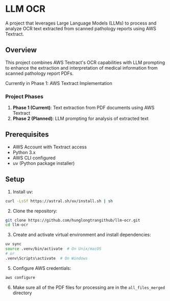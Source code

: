 # LLM OCR

A project that leverages Large Language Models (LLMs) to process and analyze OCR text extracted from scanned pathology reports using AWS Textract.

## Overview

This project combines AWS Textract's OCR capabilities with LLM prompting to enhance the extraction and interpretation of medical information from scanned pathology report PDFs.

Currently in Phase 1: AWS Textract Implementation

### Project Phases

1. **Phase 1 (Current)**: Text extraction from PDF documents using AWS Textract
2. **Phase 2 (Planned)**: LLM prompting for analysis of extracted text

## Prerequisites

- AWS Account with Textract access
- Python 3.x
- AWS CLI configured
- uv (Python package installer)

## Setup

1. Install uv:

```bash
curl -LsSf https://astral.sh/uv/install.sh | sh
```

2. Clone the repository:

```bash
git clone https://github.com/hunglongtrangithub/llm-ocr.git
cd llm-ocr
```

3. Create and activate virtual environment and install dependencies:

```bash
uv sync
source .venv/bin/activate  # On Unix/macOS
# or
.venv\Scripts\activate  # On Windows
```

5. Configure AWS credentials:

```bash
aws configure
```

6. Make sure all of the PDF files for processing are in the `all_files_merged` directory
